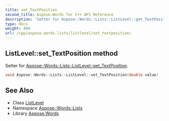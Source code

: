 ```yaml
---
title: set_TextPosition
second_title: Aspose.Words for C++ API Reference
description: 'Setter for Aspose::Words::Lists::ListLevel::get_TextPosition.'
type: docs
weight: 404
url: /cpp/aspose.words.lists/listlevel/set_textposition/
---
```

## ListLevel::set_TextPosition method


Setter for [Aspose::Words::Lists::ListLevel::get_TextPosition](../get_textposition/).

```cpp
void Aspose::Words::Lists::ListLevel::set_TextPosition(double value)
```

## See Also

* Class [ListLevel](../)
* Namespace [Aspose::Words::Lists](../../)
* Library [Aspose.Words](../../../)
